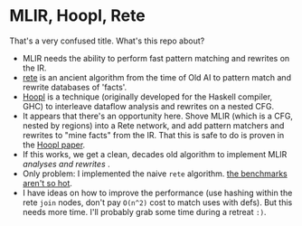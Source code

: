 # MLIR, Hoopl, Rete

That's a very confused title. What's this repo about?
- MLIR needs the ability to perform fast pattern matching and rewrites on the IR.
- [rete](https://en.wikipedia.org/wiki/Rete_algorithm) is an ancient algorithm from the time of Old AI to pattern match
  and rewrite databases of 'facts'. 
- [Hoopl](https://github.com/haskell/hoopl) is a technique (originally developed for the Haskell compiler, GHC) to interleave
  dataflow analysis and rewrites on a nested CFG.
- It appears that there's an opportunity here. Shove MLIR (which is a CFG, nested by regions) into a Rete network, and add
  pattern matchers and rewrites to "mine facts" from the IR. That this is safe to do is proven in the [Hoopl paper](https://www.microsoft.com/en-us/research/wp-content/uploads/2016/07/hoopl-haskell10.pdf).
- If this works, we get a clean, decades old algorithm to implement MLIR *analyses and rewrites* .
- Only problem: I implemented the naive `rete` algorithm. [the benchmarks aren't so hot](https://github.com/bollu/mlir-hoopl-rete/pull/2).
- I have ideas on how to improve the performance (use hashing within the rete `join` nodes, don't pay `O(n^2)` cost to match uses with defs).
  But this needs more time. I'll probably grab some time during a retreat `:)`.

